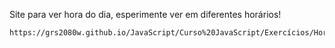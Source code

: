 Site para ver hora do dia, esperimente ver em diferentes horários!
    
    https://grs2080w.github.io/JavaScript/Curso%20JavaScript/Exercícios/Hora%20do%20Dia/Horadodia.html
